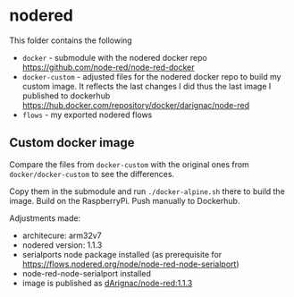 # nodered
This folder contains the following

* `docker` - submodule with the nodered docker repo https://github.com/node-red/node-red-docker
* `docker-custom` - adjusted files for the nodered docker repo to build my custom image. It reflects the last changes I did thus the last image I published to dockerhub https://hub.docker.com/repository/docker/darignac/node-red
* `flows` - my exported nodered flows


## Custom docker image
Compare the files from `docker-custom` with the original ones from `docker/docker-custom` to see the differences.

Copy them in the submodule and run `./docker-alpine.sh` there to build the image. Build on the RaspberryPi. Push manually to Dockerhub.

Adjustments made:

- architecure: arm32v7
- nodered version: 1.1.3
- serialports node package installed (as prerequisite for https://flows.nodered.org/node/node-red-node-serialport)
- node-red-node-serialport installed
- image is published as [dArignac/node-red:1.1.3](https://hub.docker.com/repository/docker/darignac/node-red)
